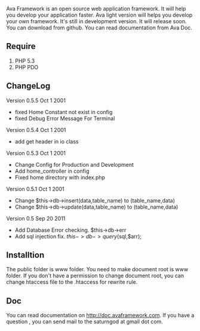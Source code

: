 Ava Framework is an open source web application framework. It will help you develop your application faster. Ava light version will helps you develop your own framework. It's still in development version. It will release soon. You can download from github. You can read documentation from Ava Doc.

## Require

 1. PHP 5.3
 2. PHP PDO


## ChangeLog

Version 0.5.5 Oct 1 2001 <saturngod at gmail dot com>

* fixed Home Constant not exist in config
* fixed Debug Error Message For Terminal

Version 0.5.4 Oct 1 2001 <saturngod at gmail dot com>

* add get header in io class

Version 0.5.3 Oct 1 2001 <saturngod at gmail dot com>

* Change Config for Production and Development
* Add home_controller in config
* Fixed home directory with index.php

Version 0.5.1 Oct 1 2001 <saturngod at gmail dot com>

* Change $this->db->insert(data,table_name) to (table_name,data)
* Change $this->db->update(data,table_name) to (table_name,data)

Version 0.5 Sep 20 2011 <saturngod at gmail dot com>

* Add Database Error checking. $this->db->err
* Add sql injection fix. $this->db->query($sql,$arr);

## Installtion

The public folder is www folder. You need to make document root is www folder. If you don't have a permission to change document root, you can change htaccess file to the .htaccess for rewrite rule.

## Doc

You can read documentation on http://doc.avaframework.com. If you have a question , you can send mail to the saturngod at gmail dot com.